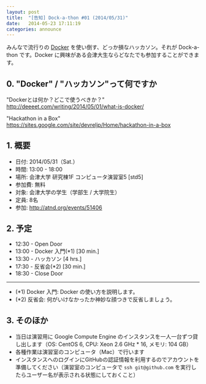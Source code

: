 ```yaml
---
layout: post
title:  "[告知] Dock-a-thon #01 (2014/05/31)"
date:   2014-05-23 17:11:19
categories: announce
---
```


みんなで流行りの [Docker](https://www.docker.io/) を使い倒す、どっか損なハッカソン。それが Dock-a-thon です。Docker に興味がある会津大生ならどなたでも参加することができます。

## 0. "Docker" / "ハッカソン"って何ですか
"Dockerとは何か？どこで使うべきか？"
http://deeeet.com/writing/2014/05/01/what-is-docker/

"Hackathon in a Box"
https://sites.google.com/site/devreljp/Home/hackathon-in-a-box

## 1. 概要

* 日付: 2014/05/31（Sat.）
* 時間: 13:00 - 18:00
* 場所: 会津大学 研究棟1F コンピュータ演習室5 [std5]
* 参加費: 無料
* 対象: 会津大学の学生（学部生 / 大学院生）
* 定員: 8名
* 参加: http://atnd.org/events/51406

## 2. 予定

* 12:30 - Open Door
* 13:00 - Docker 入門(*1) [30 min.]
* 13:30 - ハッカソン [4 hrs.]
* 17:30 - 反省会(*2) [30 min.]
* 18:30 - Close Door

---

* (*1) Docker 入門: Docker の使い方を説明します。
* (*2) 反省会: 何がいけなかったか神妙な顔つきで反省しましょう。

## 3. そのほか
* 当日は演習用に Google Compute Engine のインスタンスを一人一台ずつ貸し出します（OS: CentOS 6, CPU: Xeon 2.6 GHz * 16, メモリ: 104 GB）
* 各種作業は演習室のコンピュータ（Mac）で行います
* インスタンスへのログインにGitHubの認証情報を利用するのでアカウントを準備してください（演習室のコンピュータで `ssh git@github.com` を実行したらユーザー名が表示される状態にしておくこと）
